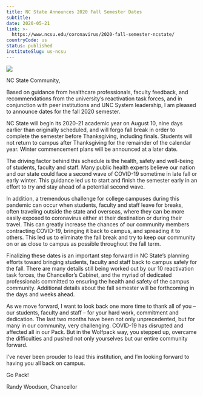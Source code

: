 ```yaml
---
title: NC State Announces 2020 Fall Semester Dates
subtitle: 
date: 2020-05-21
link: >-
  https://www.ncsu.edu/coronavirus/2020-fall-semester-ncstate/
countryCode: us
status: published
instituteSlug: us-ncsu
---
```

![](https://www.ncsu.edu/favicon.ico)

NC State Community,

Based on guidance from healthcare professionals, faculty feedback, and recommendations from the university’s reactivation task forces, and in conjunction with peer institutions and UNC System leadership, I am pleased to announce dates for the fall 2020 semester.

NC State will begin its 2020-21 academic year on August 10, nine days earlier than originally scheduled, and will forgo fall break in order to complete the semester before Thanksgiving, including finals. Students will not return to campus after Thanksgiving for the remainder of the calendar year. Winter commencement plans will be announced at a later date.

The driving factor behind this schedule is the health, safety and well-being of students, faculty and staff. Many public health experts believe our nation and our state could face a second wave of COVID-19 sometime in late fall or early winter. This guidance led us to start and finish the semester early in an effort to try and stay ahead of a potential second wave.

In addition, a tremendous challenge for college campuses during this pandemic can occur when students, faculty and staff leave for breaks, often traveling outside the state and overseas, where they can be more easily exposed to coronavirus either at their destination or during their travel. This can greatly increase the chances of our community members contracting COVID-19, bringing it back to campus, and spreading it to others. This led us to eliminate the fall break and try to keep our community on or as close to campus as possible throughout the fall term.

Finalizing these dates is an important step forward in NC State’s planning efforts toward bringing students, faculty and staff back to campus safely for the fall. There are many details still being worked out by our 10 reactivation task forces, the Chancellor’s Cabinet, and the myriad of dedicated professionals committed to ensuring the health and safety of the campus community. Additional details about the fall semester will be forthcoming in the days and weeks ahead.

As we move forward, I want to look back one more time to thank all of you – our students, faculty and staff – for your hard work, commitment and dedication. The last two months have been not only unprecedented, but for many in our community, very challenging. COVID-19 has disrupted and affected all in our Pack. But in the Wolfpack way, you stepped up, overcame the difficulties and pushed not only yourselves but our entire community forward.

I’ve never been prouder to lead this institution, and I’m looking forward to having you all back on campus.

Go Pack!

Randy Woodson, Chancellor